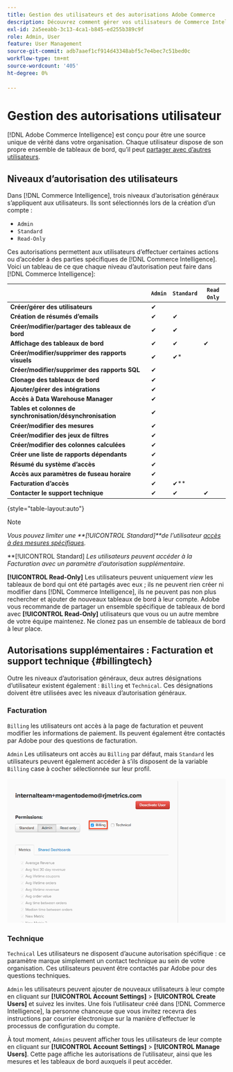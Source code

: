 ```yaml
---
title: Gestion des utilisateurs et des autorisations Adobe Commerce
description: Découvrez comment gérer vos utilisateurs de Commerce Intelligence.
exl-id: 2a5eeabb-3c13-4ca1-b845-ed255b389c9f
role: Admin, User
feature: User Management
source-git-commit: adb7aaef1cf914d43348abf5c7e4bec7c51bed0c
workflow-type: tm+mt
source-wordcount: '405'
ht-degree: 0%

---
```


# Gestion des autorisations utilisateur

[!DNL Adobe Commerce Intelligence] est conçu pour être une source unique de vérité dans votre organisation. Chaque utilisateur dispose de son propre ensemble de tableaux de bord, qu’il peut [partager avec d’autres utilisateurs](../../data-user/dashboards/share-dashboard-with-users.md).

## Niveaux d’autorisation des utilisateurs

Dans [!DNL Commerce Intelligence], trois niveaux d’autorisation généraux s’appliquent aux utilisateurs. Ils sont sélectionnés lors de la création d’un compte :

* `Admin`
* `Standard`
* `Read-Only`

Ces autorisations permettent aux utilisateurs d’effectuer certaines actions ou d’accéder à des parties spécifiques de [!DNL Commerce Intelligence]. Voici un tableau de ce que chaque niveau d’autorisation peut faire dans [!DNL Commerce Intelligence]:

|   | `Admin` | `Standard` | `Read Only` |
| -----|-----|-----|----|
| **Créer/gérer des utilisateurs** | ✔ |   |   |
| **Création de résumés d’emails** | ✔ | ✔ |   |
| **Créer/modifier/partager des tableaux de bord** | ✔ | ✔ |   |
| **Affichage des tableaux de bord** | ✔ | ✔ | ✔ |
| **Créer/modifier/supprimer des rapports visuels** | ✔ | ✔* |   |
| **Créer/modifier/supprimer des rapports SQL** | ✔ |  |   |
| **Clonage des tableaux de bord** | ✔ |   |   |
| **Ajouter/gérer des intégrations** | ✔ |   |   |
| **Accès à Data Warehouse Manager** | ✔ |   |   |
| **Tables et colonnes de synchronisation/désynchronisation** | ✔ |   |   |
| **Créer/modifier des mesures** | ✔ |   |   |
| **Créer/modifier des jeux de filtres** | ✔ |   |   |
| **Créer/modifier des colonnes calculées** | ✔ |   |   |
| **Créer une liste de rapports dépendants** | ✔ |   |   |
| **Résumé du système d’accès** | ✔ |   |   |
| **Accès aux paramètres de fuseau horaire** | ✔ |   |   |
| **Facturation d’accès** | ✔ | ✔** |   |
| **Contacter le support technique** | ✔ | ✔ | ✔ |

{style="table-layout:auto"}

>[!NOTE]
>
>_Vous pouvez limiter une **[!UICONTROL Standard]**de l’utilisateur [accès à des mesures spécifiques](../../administrator/user-management/restrict-metric-access.md)._
>
>**[!UICONTROL Standard] _Les utilisateurs peuvent accéder à la Facturation avec un paramètre d’autorisation supplémentaire._
>
>**[!UICONTROL Read-Only]** Les utilisateurs peuvent uniquement _view_ les tableaux de bord qui ont été partagés avec eux ; ils ne peuvent rien créer ni modifier dans [!DNL Commerce Intelligence], ils ne peuvent pas non plus rechercher et ajouter de nouveaux tableaux de bord à leur compte. Adobe vous recommande de partager un ensemble spécifique de tableaux de bord avec **[!UICONTROL Read-Only]** utilisateurs que vous ou un autre membre de votre équipe maintenez. Ne clonez pas un ensemble de tableaux de bord à leur place.

## Autorisations supplémentaires : Facturation et support technique {#billingtech}

Outre les niveaux d’autorisation généraux, deux autres désignations d’utilisateur existent également : `Billing` et `Technical`. Ces désignations doivent être utilisées avec les niveaux d’autorisation généraux.

### Facturation

`Billing` les utilisateurs ont accès à la page de facturation et peuvent modifier les informations de paiement. Ils peuvent également être contactés par Adobe pour des questions de facturation.

`Admin` Les utilisateurs ont accès au `Billing` par défaut, mais `Standard` les utilisateurs peuvent également accéder à s’ils disposent de la variable `Billing` case à cocher sélectionnée sur leur profil.

![facturation](../../assets/billing.png)<!--{: width="550" height="363"}-->

### Technique

`Technical` Les utilisateurs ne disposent d’aucune autorisation spécifique : ce paramètre marque simplement un contact technique au sein de votre organisation. Ces utilisateurs peuvent être contactés par Adobe pour des questions techniques.

`Admin` les utilisateurs peuvent ajouter de nouveaux utilisateurs à leur compte en cliquant sur **[!UICONTROL Account Settings]** > **[!UICONTROL Create Users]** et suivez les invites. Une fois l’utilisateur créé dans [!DNL Commerce Intelligence], la personne chanceuse que vous invitez recevra des instructions par courrier électronique sur la manière d’effectuer le processus de configuration du compte.

À tout moment, `Admins` peuvent afficher tous les utilisateurs de leur compte en cliquant sur **[!UICONTROL Account Settings]** > **[!UICONTROL Manage Users]**. Cette page affiche les autorisations de l’utilisateur, ainsi que les mesures et les tableaux de bord auxquels il peut accéder.
